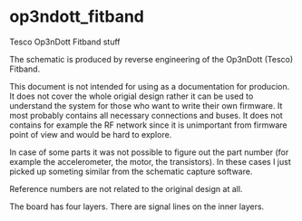 # op3ndott_fitband
Tesco Op3nDott Fitband stuff

The schematic is produced by reverse engineering of the Op3nDott (Tesco)
Fitband.

This document is not intended for using as a documentation for producion. It
does not cover the whole origial design rather it can be used to understand the
system for those who want to write their own firmware. It most probably
contains all necessary connections and buses. It does not contains for example
the RF network since it is unimportant from firmware point of view and would be
hard to explore.

In case of some parts it was not possible to figure out the part number (for
example the accelerometer, the motor, the transistors). In these cases I just
picked up someting similar from the schematic capture software.

Reference numbers are not related to the original design at all.

The board has four layers. There are signal lines on the inner layers.
